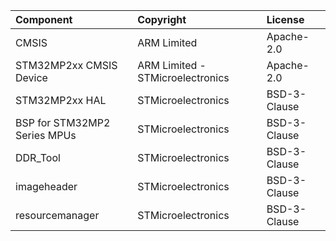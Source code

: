 | Component                       | Copyright                          | License                                          |
|:---------                       |:----------                         |:-------                                          |
| CMSIS                           | ARM Limited                        | Apache-2.0                                       |
| STM32MP2xx CMSIS Device         | ARM Limited - STMicroelectronics   | Apache-2.0                                       |
| STM32MP2xx HAL                  | STMicroelectronics                 | BSD-3-Clause                                     |
| BSP for STM32MP2 Series MPUs    | STMicroelectronics                 | BSD-3-Clause                                     |
| DDR_Tool                        | STMicroelectronics                 | BSD-3-Clause                                     |
| imageheader                     | STMicroelectronics                 | BSD-3-Clause                                     |
| resourcemanager                 | STMicroelectronics                 | BSD-3-Clause                                     |
